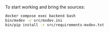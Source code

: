 To start working and bring the sources:

```bash
docker compose exec backend bash
bin/mxdev -c src/mxdev.ini
bin/pip install -r src/requirements-mxdev.txt
```
